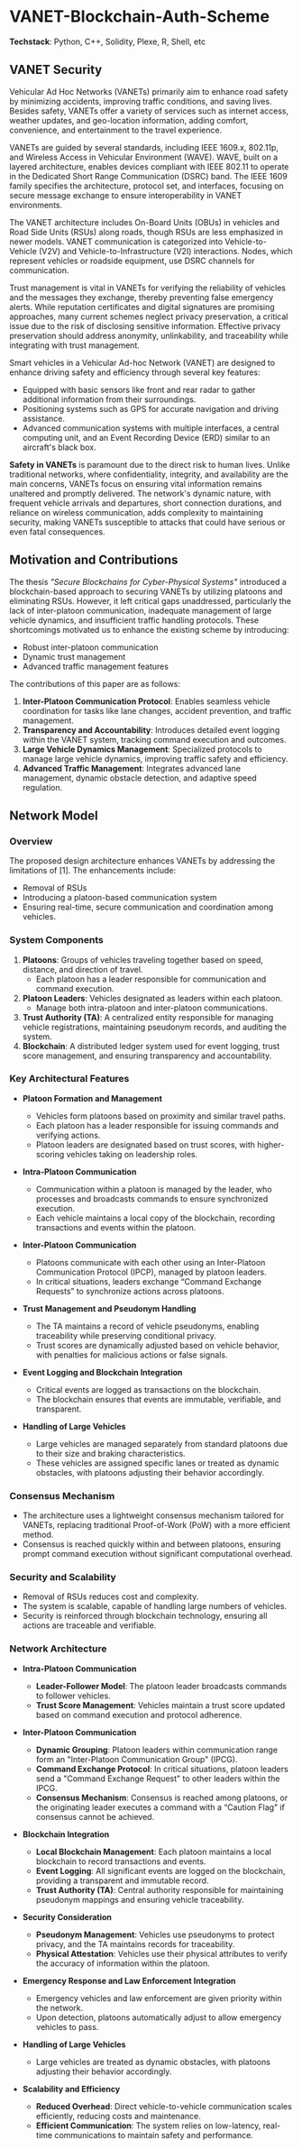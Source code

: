 # VANET-Blockchain-Auth-Scheme

**Techstack**: Python, C++, Solidity, Plexe, R, Shell, etc

## VANET Security

Vehicular Ad Hoc Networks (VANETs) primarily aim to enhance road safety by minimizing accidents, improving traffic conditions, and saving lives. Besides safety, VANETs offer a variety of services such as internet access, weather updates, and geo-location information, adding comfort, convenience, and entertainment to the travel experience.

VANETs are guided by several standards, including IEEE 1609.x, 802.11p, and Wireless Access in Vehicular Environment (WAVE). WAVE, built on a layered architecture, enables devices compliant with IEEE 802.11 to operate in the Dedicated Short Range Communication (DSRC) band. The IEEE 1609 family specifies the architecture, protocol set, and interfaces, focusing on secure message exchange to ensure interoperability in VANET environments.

The VANET architecture includes On-Board Units (OBUs) in vehicles and Road Side Units (RSUs) along roads, though RSUs are less emphasized in newer models. VANET communication is categorized into Vehicle-to-Vehicle (V2V) and Vehicle-to-Infrastructure (V2I) interactions. Nodes, which represent vehicles or roadside equipment, use DSRC channels for communication.

Trust management is vital in VANETs for verifying the reliability of vehicles and the messages they exchange, thereby preventing false emergency alerts. While reputation certificates and digital signatures are promising approaches, many current schemes neglect privacy preservation, a critical issue due to the risk of disclosing sensitive information. Effective privacy preservation should address anonymity, unlinkability, and traceability while integrating with trust management.

Smart vehicles in a Vehicular Ad-hoc Network (VANET) are designed to enhance driving safety and efficiency through several key features:
- Equipped with basic sensors like front and rear radar to gather additional information from their surroundings.
- Positioning systems such as GPS for accurate navigation and driving assistance.
- Advanced communication systems with multiple interfaces, a central computing unit, and an Event Recording Device (ERD) similar to an aircraft's black box.

**Safety in VANETs** is paramount due to the direct risk to human lives. Unlike traditional networks, where confidentiality, integrity, and availability are the main concerns, VANETs focus on ensuring vital information remains unaltered and promptly delivered. The network's dynamic nature, with frequent vehicle arrivals and departures, short connection durations, and reliance on wireless communication, adds complexity to maintaining security, making VANETs susceptible to attacks that could have serious or even fatal consequences.

## Motivation and Contributions

The thesis _"Secure Blockchains for Cyber-Physical Systems"_ introduced a blockchain-based approach to securing VANETs by utilizing platoons and eliminating RSUs. However, it left critical gaps unaddressed, particularly the lack of inter-platoon communication, inadequate management of large vehicle dynamics, and insufficient traffic handling protocols. These shortcomings motivated us to enhance the existing scheme by introducing:
- Robust inter-platoon communication
- Dynamic trust management
- Advanced traffic management features

The contributions of this paper are as follows:
1. **Inter-Platoon Communication Protocol**: Enables seamless vehicle coordination for tasks like lane changes, accident prevention, and traffic management.
2. **Transparency and Accountability**: Introduces detailed event logging within the VANET system, tracking command execution and outcomes.
3. **Large Vehicle Dynamics Management**: Specialized protocols to manage large vehicle dynamics, improving traffic safety and efficiency.
4. **Advanced Traffic Management**: Integrates advanced lane management, dynamic obstacle detection, and adaptive speed regulation.

## Network Model

### Overview
The proposed design architecture enhances VANETs by addressing the limitations of [1]. The enhancements include:
- Removal of RSUs
- Introducing a platoon-based communication system
- Ensuring real-time, secure communication and coordination among vehicles.

### System Components
1. **Platoons**: Groups of vehicles traveling together based on speed, distance, and direction of travel.
   - Each platoon has a leader responsible for communication and command execution.
2. **Platoon Leaders**: Vehicles designated as leaders within each platoon.
   - Manage both intra-platoon and inter-platoon communications.
3. **Trust Authority (TA)**: A centralized entity responsible for managing vehicle registrations, maintaining pseudonym records, and auditing the system.
4. **Blockchain**: A distributed ledger system used for event logging, trust score management, and ensuring transparency and accountability.

### Key Architectural Features

- **Platoon Formation and Management**  
  - Vehicles form platoons based on proximity and similar travel paths.
  - Each platoon has a leader responsible for issuing commands and verifying actions.
  - Platoon leaders are designated based on trust scores, with higher-scoring vehicles taking on leadership roles.

- **Intra-Platoon Communication**  
  - Communication within a platoon is managed by the leader, who processes and broadcasts commands to ensure synchronized execution.
  - Each vehicle maintains a local copy of the blockchain, recording transactions and events within the platoon.

- **Inter-Platoon Communication**  
  - Platoons communicate with each other using an Inter-Platoon Communication Protocol (IPCP), managed by platoon leaders.
  - In critical situations, leaders exchange “Command Exchange Requests” to synchronize actions across platoons.

- **Trust Management and Pseudonym Handling**  
  - The TA maintains a record of vehicle pseudonyms, enabling traceability while preserving conditional privacy.
  - Trust scores are dynamically adjusted based on vehicle behavior, with penalties for malicious actions or false signals.

- **Event Logging and Blockchain Integration**  
  - Critical events are logged as transactions on the blockchain.
  - The blockchain ensures that events are immutable, verifiable, and transparent.

- **Handling of Large Vehicles**  
  - Large vehicles are managed separately from standard platoons due to their size and braking characteristics.
  - These vehicles are assigned specific lanes or treated as dynamic obstacles, with platoons adjusting their behavior accordingly.

### Consensus Mechanism
- The architecture uses a lightweight consensus mechanism tailored for VANETs, replacing traditional Proof-of-Work (PoW) with a more efficient method.
- Consensus is reached quickly within and between platoons, ensuring prompt command execution without significant computational overhead.

### Security and Scalability
- Removal of RSUs reduces cost and complexity.
- The system is scalable, capable of handling large numbers of vehicles.
- Security is reinforced through blockchain technology, ensuring all actions are traceable and verifiable.

### Network Architecture

- **Intra-Platoon Communication**  
  - **Leader-Follower Model**: The platoon leader broadcasts commands to follower vehicles.
  - **Trust Score Management**: Vehicles maintain a trust score updated based on command execution and protocol adherence.

- **Inter-Platoon Communication**  
  - **Dynamic Grouping**: Platoon leaders within communication range form an "Inter-Platoon Communication Group" (IPCG).
  - **Command Exchange Protocol**: In critical situations, platoon leaders send a "Command Exchange Request" to other leaders within the IPCG.
  - **Consensus Mechanism**: Consensus is reached among platoons, or the originating leader executes a command with a “Caution Flag” if consensus cannot be achieved.

- **Blockchain Integration**  
  - **Local Blockchain Management**: Each platoon maintains a local blockchain to record transactions and events.
  - **Event Logging**: All significant events are logged on the blockchain, providing a transparent and immutable record.
  - **Trust Authority (TA)**: Central authority responsible for maintaining pseudonym mappings and ensuring vehicle traceability.

- **Security Consideration**  
  - **Pseudonym Management**: Vehicles use pseudonyms to protect privacy, and the TA maintains records for traceability.
  - **Physical Attestation**: Vehicles use their physical attributes to verify the accuracy of information within the platoon.

- **Emergency Response and Law Enforcement Integration**  
  - Emergency vehicles and law enforcement are given priority within the network.
  - Upon detection, platoons automatically adjust to allow emergency vehicles to pass.

- **Handling of Large Vehicles**  
  - Large vehicles are treated as dynamic obstacles, with platoons adjusting their behavior accordingly.

- **Scalability and Efficiency**  
  - **Reduced Overhead**: Direct vehicle-to-vehicle communication scales efficiently, reducing costs and maintenance.
  - **Efficient Communication**: The system relies on low-latency, real-time communications to maintain safety and performance.

